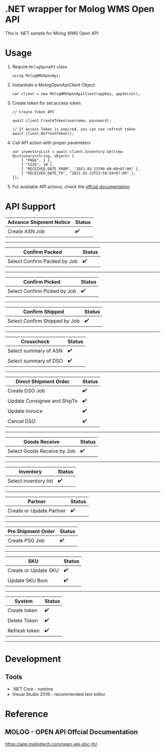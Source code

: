 # .NET wrapper for  Molog WMS Open API
This is .NET sample for Molog WMS Open API

# Usage

1. Require `MologOpenAPI` class

    ```
	using MologWMSOpenApi;
    ```

2. Instantiate a MologOpenApiClient Object

    ```
    var client = new MologWMSOpenApiClient(appKey, appSecret);
    ```

3. Create token for set access token

    ```
    // Create Token API
	
    await client.CreateToken(username, password);
  
    // If Access Token is expired, you can use refresh token
    await client.RefreshToken();
    ```

4. Call API action with proper parameters  

    ```
	var inventoryList = await client.Inventory.Get(new Dictionary<string, object> {
        { "PAGE", 1 },
        { "SIZE", 10 },
        { "RECEIVED_DATE_FROM", "2021-03-23T00:00:00+07:00" },
        { "RECEIVED_DATE_TO", "2021-03-23T23:59:59+07:00" },
    });
    ```
5. For available API actions, check the [offcial documentation](https://app.mologtech.com/open-api-doc-th/)

# API Support

| Advance Shipment Notice        | Status             |
| ------------------------------ | ------------------ |
| Create ASN Job                 | :heavy_check_mark: |

---

| Confirm Packed                 | Status             |
| ------------------------------ | ------------------ |
| Select Confirm Packed by Job   | :heavy_check_mark: |

---

| Confirm Picked                 | Status             |
| ------------------------------ | ------------------ |
| Select Confirm Picked by Job   | :heavy_check_mark: |

---

| Confirm Shipped                 | Status             |
| ------------------------------ | ------------------ |
| Select Confirm Shipped by Job   | :heavy_check_mark: |

---

| Crosscheck                     | Status             |
| ------------------------------ | ------------------ |
| Select summary of ASN          | :heavy_check_mark: |
| Select summary of DSO          | :heavy_check_mark: |

---

| Direct Shipment Order          | Status             |
| ------------------------------ | ------------------ |
| Create DSO Job                 | :heavy_check_mark: |
| Update Consignee and ShipTo    | :heavy_check_mark: |
| Update Invoice                 | :heavy_check_mark: |
| Cancel DSO                     | :heavy_check_mark: |

---

| Goods Receive                  | Status             |
| ------------------------------ | ------------------ |
| Select Goods Receive ฺby Job    | :heavy_check_mark: |

---

| Inventory                      | Status             |
| ------------------------------ | ------------------ |
| Select inventory list          | :heavy_check_mark: |

---

| Partner                        | Status             |
| ------------------------------ | ------------------ |
| Create or Update Partner       | :heavy_check_mark: |

---

| Pre Shipment Order             | Status             |
| ------------------------------ | ------------------ |
| Create PSO Job                 | :heavy_check_mark: |

---

| SKU                            | Status             |
| ------------------------------ | ------------------ |
| Create or Update SKU           | :heavy_check_mark: |
| Update SKU Bom                 | :heavy_check_mark: |

---

| System                         | Status             |
| ------------------------------ | ------------------ |
| Create token                   | :heavy_check_mark: |
| Delete Token                   | :heavy_check_mark: |
| Refresh token                  | :heavy_check_mark: |

---

# Development

## Tools

- .NET Core - runtime
- Visual Studio 2019 - recommended text editor

# Reference
## MOLOG - OPEN API Offcial Documentation
https://app.mologtech.com/open-api-doc-th/